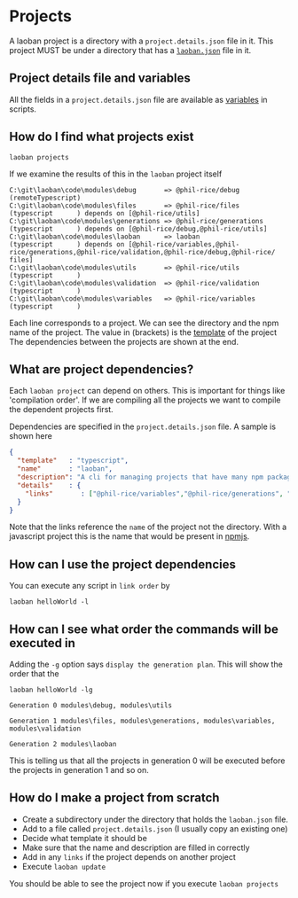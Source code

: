 # Projects

A laoban project is a directory with a `project.details.json` file in it. This project MUST be under a directory that
has a [`laoban.json`](LAOBAN.JSON.md) file in it.

## Project details file and variables
All the fields in a `project.details.json` file are available as [variables](VARIABLES.md) in scripts.

## How do I find what projects exist

```shell
laoban projects
```
If we examine the results of this in the `laoban` project itself
```text
C:\git\laoban\code\modules\debug       => @phil-rice/debug       (remoteTypescript)
C:\git\laoban\code\modules\files       => @phil-rice/files       (typescript      ) depends on [@phil-rice/utils]
C:\git\laoban\code\modules\generations => @phil-rice/generations (typescript      ) depends on [@phil-rice/debug,@phil-rice/utils]
C:\git\laoban\code\modules\laoban      => laoban                 (typescript      ) depends on [@phil-rice/variables,@phil-rice/generations,@phil-rice/validation,@phil-rice/debug,@phil-rice/
files]
C:\git\laoban\code\modules\utils       => @phil-rice/utils       (typescript      )
C:\git\laoban\code\modules\validation  => @phil-rice/validation  (typescript      )
C:\git\laoban\code\modules\variables   => @phil-rice/variables   (typescript      )
```
Each line corresponds to a project. We can see the directory and the npm name of the project.
The value in (brackets) is the [template](TEMPLATES.md) of the project
The dependencies between the projects are shown at the end.

## What are project dependencies?
Each `laoban project` can depend on others. This is important for things like 'compilation order'. If we are compiling
all the projects we want to compile the dependent projects first. 

Dependencies are specified in the `project.details.json` file. A sample is shown here
```json
{
  "template"   : "typescript",
  "name"       : "laoban",
  "description": "A cli for managing projects that have many npm packages",
  "details"    : {
    "links"       : ["@phil-rice/variables","@phil-rice/generations", "@phil-rice/validation", "@phil-rice/debug","@phil-rice/files"]
  }
}
```
Note that the links reference the `name` of the project not the directory. With a javascript project this is the 
name that would be present in [npmjs](https://www.npmjs.com).

## How can I use the project dependencies

You can execute any script in `link order` by
```shell
laoban helloWorld -l
```

## How can I see what order the commands will be executed in

Adding the `-g` option says `display the generation plan`. This will show the order that the 
```shell
laoban helloWorld -lg
```

```text
Generation 0 modules\debug, modules\utils

Generation 1 modules\files, modules\generations, modules\variables, modules\validation

Generation 2 modules\laoban
```
This is telling us that all the projects in generation 0 will be executed before the projects in generation 1 and so on.

## How do I make a project from scratch

* Create a subdirectory under the directory that holds the `laoban.json` file. 
* Add to a file called `project.details.json` (I usually copy an existing one)
* Decide what template it should be
* Make sure that the name and description are filled in correctly
* Add in any `links` if the project depends on another project
* Execute `laoban update`

You should be able to see the project now if you execute `laoban projects`
